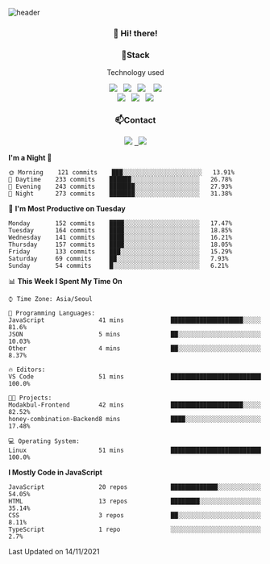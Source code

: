 ![header](https://capsule-render.vercel.app/api?type=waving&color=gradient&height=200&text=Che-ri&fontAlign=70&fontAlignY=40&animation=twinkling)

<h3 align="center">👋 Hi! there!</h3>

<h3 align="center">📌Stack</h3>
<p align="center">Technology used</p>
<div align="center"><img src="https://img.shields.io/badge/HTML5-e74c3c?style=flat-square&logo=HTML5&logoColor=white"></img> &nbsp <img src="https://img.shields.io/badge/CSS3-0A84FF?style=flat-square&logo=CSS3&logoColor=white"></img>  &nbsp <img src="https://img.shields.io/badge/SCSS-fd79a8?style=flat-square&logo=Sass&logoColor=white"/></a>&nbsp  &nbsp <img src="https://img.shields.io/badge/styled%2Dcomponents-DB7093?style=flat-square&logo=styled%2Dcomponents&logoColor=white"/></a>
<br><img src="https://img.shields.io/badge/JavaScript-FFCD11?style=flat-square&logo=JavaScript&logoColor=white"></img> &nbsp <img src="https://img.shields.io/badge/React-00BCF6?style=flat-square&logo=React&logoColor=white"></img> &nbsp <img src="https://img.shields.io/badge/Redux-764ABC?style=flat-square&logo=Redux&logoColor=white"/></a></div>

<h3 align="center">📫Contact</h3>
<div align="center"><a href="https://cheri.tistory.com/"><img src="https://img.shields.io/badge/Cheri-AD29B6?style=flat-square&logo=Tidal&logoColor=white"/></a> <a href="rnjs1135@gmail.com"> &nbsp <img src="https://img.shields.io/badge/Gmail-EA4335?style=flat-square&logo=Gmail&logoColor=white"/></a></div>

<!--START_SECTION:waka-->
**I'm a Night 🦉** 

```text
🌞 Morning    121 commits    ███░░░░░░░░░░░░░░░░░░░░░░   13.91% 
🌆 Daytime    233 commits    ██████░░░░░░░░░░░░░░░░░░░   26.78% 
🌃 Evening    243 commits    ███████░░░░░░░░░░░░░░░░░░   27.93% 
🌙 Night      273 commits    ███████░░░░░░░░░░░░░░░░░░   31.38%

```
📅 **I'm Most Productive on Tuesday** 

```text
Monday       152 commits    ████░░░░░░░░░░░░░░░░░░░░░   17.47% 
Tuesday      164 commits    ████░░░░░░░░░░░░░░░░░░░░░   18.85% 
Wednesday    141 commits    ████░░░░░░░░░░░░░░░░░░░░░   16.21% 
Thursday     157 commits    ████░░░░░░░░░░░░░░░░░░░░░   18.05% 
Friday       133 commits    ███░░░░░░░░░░░░░░░░░░░░░░   15.29% 
Saturday     69 commits     ██░░░░░░░░░░░░░░░░░░░░░░░   7.93% 
Sunday       54 commits     █░░░░░░░░░░░░░░░░░░░░░░░░   6.21%

```


📊 **This Week I Spent My Time On** 

```text
⌚︎ Time Zone: Asia/Seoul

💬 Programming Languages: 
JavaScript               41 mins             ████████████████████░░░░░   81.6% 
JSON                     5 mins              ██░░░░░░░░░░░░░░░░░░░░░░░   10.03% 
Other                    4 mins              ██░░░░░░░░░░░░░░░░░░░░░░░   8.37%

🔥 Editors: 
VS Code                  51 mins             █████████████████████████   100.0%

🐱‍💻 Projects: 
Modakbul-Frontend        42 mins             ████████████████████░░░░░   82.52% 
honey-combination-Backend8 mins              ████░░░░░░░░░░░░░░░░░░░░░   17.48%

💻 Operating System: 
Linux                    51 mins             █████████████████████████   100.0%

```

**I Mostly Code in JavaScript** 

```text
JavaScript               20 repos            █████████████░░░░░░░░░░░░   54.05% 
HTML                     13 repos            ████████░░░░░░░░░░░░░░░░░   35.14% 
CSS                      3 repos             ██░░░░░░░░░░░░░░░░░░░░░░░   8.11% 
TypeScript               1 repo              ░░░░░░░░░░░░░░░░░░░░░░░░░   2.7%

```



 Last Updated on 14/11/2021
<!--END_SECTION:waka-->
